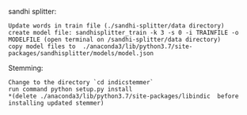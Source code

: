 sandhi splitter:
	
	Update words in train file (./sandhi-splitter/data directory)
	create model file: sandhisplitter_train -k 3 -s 0 -i TRAINFILE -o MODELFILE (open terminal on /sandhi-splitter/data directory)
	copy model files to  ./anaconda3/lib/python3.7/site-packages/sandhisplitter/models/model.json

Stemming:

	Change to the directory `cd indicstemmer`
 	run command python setup.py install 
	*(delete ./anaconda3/lib/python3.7/site-packages/libindic  before installing updated stemmer)
	
